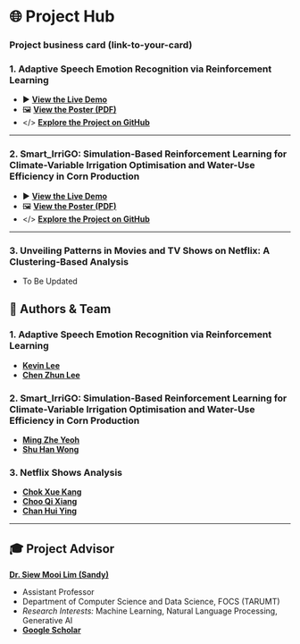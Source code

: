 # 🌐 Project Hub

### Project business card (link-to-your-card)

### 1. Adaptive Speech Emotion Recognition via Reinforcement Learning
* ▶️ [**View the Live Demo**](link-to-your-demo)
* 🖼️ [**View the Poster (PDF)**](https://github.com/kevin2190p/Speech_Emotion-and-Smart_IrriGO/blob/main/Speech%20Emotion%20Poster%20-%20Lee%20Kevin%20%26%20Lee%20Chen%20Zhun.pdf)
* </> [**Explore the Project on GitHub**](https://github.com/kevin2190p/SpeechEmotionRL)

---

### 2. Smart_IrriGO: Simulation-Based Reinforcement Learning for Climate-Variable Irrigation Optimisation and Water-Use Efficiency in Corn Production
* ▶️ [**View the Live Demo**](link-to-your-demo)
* 🖼️ [**View the Poster (PDF)**](https://github.com/mingzheYeoh/Intelligent_Irrigation_System/blob/main/Irrigation%20System%20Poster.pdf)
* </> [**Explore the Project on GitHub**](https://github.com/mingzheYeoh/Intelligent_Irrigation_System)

---

### 3. Unveiling Patterns in Movies and TV Shows on Netflix: A Clustering-Based Analysis 
* To Be Updated

## 👥 Authors & Team

### 1. Adaptive Speech Emotion Recognition via Reinforcement Learning
* [**Kevin Lee**](https://www.linkedin.com/in/lee-kevin-a87412202/)
* [**Chen Zhun Lee**](https://www.linkedin.com/in/chen-zhun-lee-8b79b5276/)

### 2. Smart_IrriGO: Simulation-Based Reinforcement Learning for Climate-Variable Irrigation Optimisation and Water-Use Efficiency in Corn Production
* [**Ming Zhe Yeoh**](https://www.linkedin.com/in/ming-zhe-yeoh-517623304/) 
* [**Shu Han Wong**](https://www.linkedin.com/in/wong-shu-han-80929124b/) 

### 3. Netflix Shows Analysis
* [**Chok Xue Kang**](https://www.linkedin.com/in/xue-kang-chok-069a88355/)
* [**Choo Qi Xiang**](https://www.linkedin.com/in/qi-xiang-choo-606544351/)
* [**Chan Hui Ying**](https://www.linkedin.com/)

---

## 🎓 Project Advisor

[**Dr. Siew Mooi Lim (Sandy)**](https://www.linkedin.com/in/sandy-lim-siew-mooi/)
* Assistant Professor
* Department of Computer Science and Data Science, FOCS (TARUMT)
* *Research Interests:* Machine Learning, Natural Language Processing, Generative AI
* [**Google Scholar**](https://scholar.google.com/citations?user=dG1YmzYAAAAJ&hl=en)

